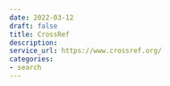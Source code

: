 ```yaml
---
date: 2022-03-12
draft: false
title: CrossRef
description:
service_url: https://www.crossref.org/
categories:
- search
---
```



